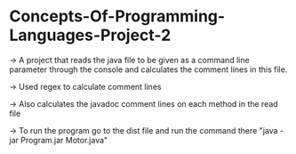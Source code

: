# Concepts-Of-Programming-Languages-Project-2
-> A project that reads the java file to be given as a command line parameter through the console and calculates the comment lines in this file.

-> Used regex to calculate comment lines

-> Also calculates the javadoc comment lines on each method in the read file

-> To run the program go to the dist file and run the command there "java -jar Program.jar Motor.java"
